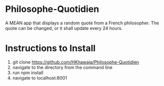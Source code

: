 # Philosophe-Quotidien

A MEAN app that displays a random quote from a French philosopher. The quote can be changed, or it shall update every 24 hours. 


# Instructions to Install

1) git clone https://github.com/HKhawaja/Philosophe-Quotidien
2) navigate to the directory from the command line 
3) run npm install
4) navigate to localhost:8001
